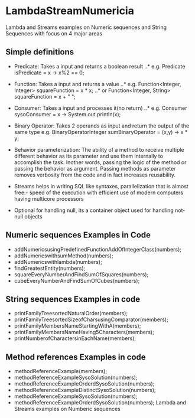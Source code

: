 # LambdaStreamNumericia
Lambda and Streams examples on Numeric sequences and String Sequences with focus on 4 major areas

## Simple definitions

* Predicate: Takes a input and returns a boolean result 
..* e.g. Predicate<Integer> isPredicate = x -> x%2 == 0;


* Function: Takes a input and returns a value
..* e.g. Function<Integer, Integer> squareFunction = x * x;
..* or   Function<Integer, String> squareFunction = x + " ";


* Consumer: Takes a input and processes it(no return)
..* e.g. Consumer<Integer> sysoConsumer = x -> System.out.println(x);


* Binary Operator: Takes 2 operands as input and return the output of the same type
e.g. BinaryOperatorInteger sumBinaryOperator = (x,y) -> x * y;


* Behavior parameterization: The ability of a method to receive multiple different behavior as its parameter and use them internally to accomplish the task. Inother words, passing the logic of the method or passing the behavior as argument. Passing methods as parameter removes verbosity from the code and in fact increases reusability.


* Streams helps in writing SQL like syntaxes, parallelization that is almost free:- speed of the execution with efficient use of modern computers having multicore processors


* Optional for handling null, its a container object used for handling not-null objects

## Numeric sequences Examples in Code
* addNumericsusingPredefinedFunctionAddOfIntegerClass(numbers);
* addNumericswithsumMethod(numbers);
* addNumericswithlambda(numbers);
* findGreatestEntity(numbers);
* squareEveryNumberAndFindSumOfSquares(numbers);
* cubeEveryNumberAndFindSumOfCubes(numbers);

## String sequences Examples in code
* printFamilyTreesortedNaturalOrder(members);
* printFamilyTreesortedSizeofCharsusingComparator(members);
* printFamilyMembersNameStartingWithA(members);
* printFamilyMembersNameHaving5Characters(members);
* printNumberofCharactersinEachName(members);

## Method references Examples in code
* methodReferenceExample(members);
* methodReferenceExampleSysoSolution(numbers);
* methodReferenceExampleOrderdSysoSolution(numbers);
* methodReferenceExampleDistinctSysoSolution(numbers);		
* methodReferenceExampleSysoSolution(numbers);
* methodReferenceExampleOrderdSysoSolution(numbers);
Lambda and Streams examples on Numberic sequences
